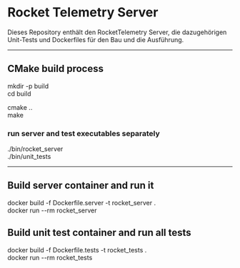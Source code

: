 # Rocket Telemetry Server

Dieses Repository enthält den RocketTelemetry Server, die dazugehörigen Unit-Tests und Dockerfiles für den Bau und die Ausführung.

---

## CMake build process

mkdir -p build  
cd build  
  
cmake ..  
make

### run server and test executables separately
./bin/rocket_server  
./bin/unit_tests

--- 

## Build server container and run it
docker build -f Dockerfile.server -t rocket_server .  
docker run --rm rocket_server

## Build unit test container and run all tests
docker build -f Dockerfile.tests -t rocket_tests .  
docker run --rm rocket_tests

